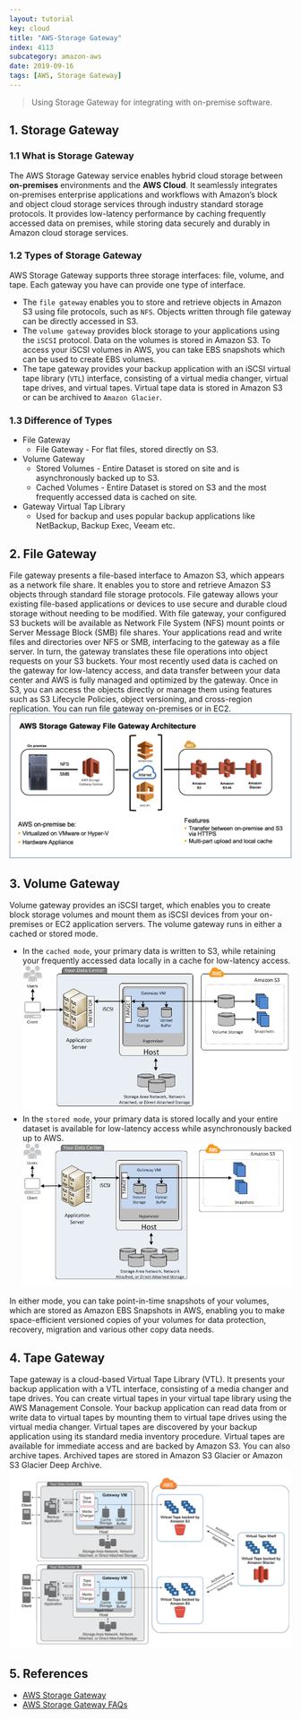 ```yaml
---
layout: tutorial
key: cloud
title: "AWS-Storage Gateway"
index: 4113
subcategory: amazon-aws
date: 2019-09-16
tags: [AWS, Storage Gateway]
---
```


> Using Storage Gateway for integrating with on-premise software.

## 1. Storage Gateway
### 1.1 What is Storage Gateway
The AWS Storage Gateway service enables hybrid cloud storage between **on-premises** environments and the **AWS Cloud**. It seamlessly integrates on-premises enterprise applications and workflows with Amazon’s block and object cloud storage services through industry standard storage protocols. It provides low-latency performance by caching frequently accessed data on premises, while storing data securely and durably in Amazon cloud storage services.
### 1.2 Types of Storage Gateway
AWS Storage Gateway supports three storage interfaces: file, volume, and tape. Each gateway you have can provide one type of interface.
* The `file gateway` enables you to store and retrieve objects in Amazon S3 using file protocols, such as `NFS`. Objects written through file gateway can be directly accessed in S3.
* The `volume gateway` provides block storage to your applications using the `iSCSI` protocol. Data on the volumes is stored in Amazon S3. To access your iSCSI volumes in AWS, you can take EBS snapshots which can be used to create EBS volumes.
* The tape gateway provides your backup application with an iSCSI virtual tape library (`VTL`) interface, consisting of a virtual media changer, virtual tape drives, and virtual tapes. Virtual tape data is stored in Amazon S3 or can be archived to `Amazon Glacier`.

### 1.3 Difference of Types
* File Gateway
  - File Gateway - For flat files, stored directly on S3.
* Volume Gateway
  - Stored Volumes - Entire Dataset is stored on site and is asynchronously backed up to S3.
  - Cached Volumes - Entire Dataset is stored on S3 and the most frequently accessed data is cached on site.
* Gateway Virtual Tap Library
  - Used for backup and uses popular backup applications like NetBackup, Backup Exec, Veeam etc.

## 2. File Gateway
File gateway presents a file-based interface to Amazon S3, which appears as a network file share. It enables you to store and retrieve Amazon S3 objects through standard file storage protocols. File gateway allows your existing file-based applications or devices to use secure and durable cloud storage without needing to be modified. With file gateway, your configured S3 buckets will be available as Network File System (NFS) mount points or Server Message Block (SMB) file shares. Your applications read and write files and directories over NFS or SMB, interfacing to the gateway as a file server. In turn, the gateway translates these file operations into object requests on your S3 buckets. Your most recently used data is cached on the gateway for low-latency access, and data transfer between your data center and AWS is fully managed and optimized by the gateway. Once in S3, you can access the objects directly or manage them using features such as S3 Lifecycle Policies, object versioning, and cross-region replication. You can run file gateway on-premises or in EC2.
![image](/assets/images/cloud/4105/file-gateway-concepts.png)

## 3. Volume Gateway
Volume gateway provides an iSCSI target, which enables you to create block storage volumes and mount them as iSCSI devices from your on-premises or EC2 application servers. The volume gateway runs in either a cached or stored mode.
* In the `cached mode`, your primary data is written to S3, while retaining your frequently accessed data locally in a cache for low-latency access.
![image](/assets/images/cloud/4105/aws-storage-gateway-cached.png)
* In the `stored mode`, your primary data is stored locally and your entire dataset is available for low-latency access while asynchronously backed up to AWS.
![image](/assets/images/cloud/4105/aws-storage-gateway-stored.png)

In either mode, you can take point-in-time snapshots of your volumes, which are stored as Amazon EBS Snapshots in AWS, enabling you to make space-efficient versioned copies of your volumes for data protection, recovery, migration and various other copy data needs.

## 4. Tape Gateway
Tape gateway is a cloud-based Virtual Tape Library (VTL). It presents your backup application with a VTL interface, consisting of a media changer and tape drives. You can create virtual tapes in your virtual tape library using the AWS Management Console. Your backup application can read data from or write data to virtual tapes by mounting them to virtual tape drives using the virtual media changer. Virtual tapes are discovered by your backup application using its standard media inventory procedure. Virtual tapes are available for immediate access and are backed by Amazon S3. You can also archive tapes. Archived tapes are stored in Amazon S3 Glacier or Amazon S3 Glacier Deep Archive.
![image](/assets/images/cloud/4105/tape-gateway-volume-gateway.png)

## 5. References
* [AWS Storage Gateway](https://aws.amazon.com/storagegateway)
* [AWS Storage Gateway FAQs](https://aws.amazon.com/storagegateway/faqs/)
